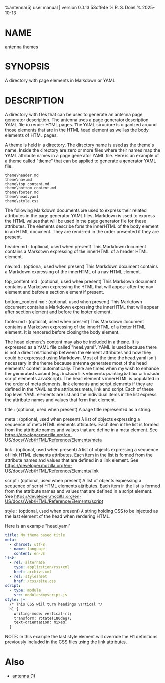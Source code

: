 %antenna(5) user manual | version 0.0.13 53cf94e
% R. S. Doiel
% 2025-10-13

# NAME

antenna themes

# SYNOPSIS

A directory with page elements in Markdown or YAML

# DESCRIPTION

A directory with files that can be used to generate an antenna page generator
description. The antenna uses a page generator description YAML file to render
HTML pages. The YAML structure is organized around those elements that are in the
HTML head element as well as the body elements of HTML pages.

A theme is held in a directory. The directory name is used as the theme's name.
Inside the directory are zero or more files where their names map the YAML attribute
names in a page generator YAML file. Here is an example of a theme called "theme"
that can be applied to generate a generator YAML file.

~~~
theme\header.md
theme\nav.md
theme\top_content.md
theme\bottom_content.md
theme\footer.md
theme\head.yaml
theme\style.css
~~~

The following Markdown documents are used to express their related attributes in the
page generator YAML files. Markdown is used to express the HTML values that will be
used in the page generator file for these attributes. The elements describe form
the innerHTML of the body element in an HTML document. They are rendered in the
order presented if they are present.

header.md
: (optional, used when present) This Markdown document contains a Markdown
expressing of the innerHTML of a header HTML element.

nav.md
: (optional, used when present) This Markdown document contains a Markdown
expressing of the innerHTML of a nav HTML element.

top_content.md
: (optional, used when present) This Markdown document contains a Markdown
expressing the HTML that will appear after the nav element and before a section
element if present.

bottom_content.md
: (optional, used when present) This Markdown document contains a Markdown
expressing the innerHTML that will appear after section element and before
the footer element.

footer.md
: (optional, used when present) This Markdown document contains a Markdown
expressing of the innerHTML of a footer HTML element. It is rendered before
closing the body element.

The head element's content may also be included in a theme. It is expressed as a
YAML file called "head.yaml". YAML is used because there 
is not a direct relationship between the element attributes and how they could be expressed
using Markdown. Most of the time the head.yaml isn't necessary in the theme because 
antenna generates most of the head elements' content automatically.  There are times when
my wish to enhance the generated content (e.g. include link elements pointing to files or
include script elements JavaScript). The head element's innerHTML is populated in the order of
meta elements, link elements and script elements if they are defined in the YAML as the 
attributes meta, link and script. Each of these top level YAML elements are list and the
individual items in the list express the attribute names and values that form that element.

title
: (optional, used when present) A page title represented as a string.

meta
: (optional, used when present) A list of objects expressing a sequence of meta 
HTML elements attributes. Each item in the list is formed from the attribute names
and values that are define in a meta element. See 
<https://developer.mozilla.org/en-US/docs/Web/HTML/Reference/Elements/meta>

link
: (optional, used when present) A list of objects expressing a sequence of link 
HTML elements attributes. Each item in the list is formed from the attribute names
and values that are defined in a link element. See
<https://developer.mozilla.org/en-US/docs/Web/HTML/Reference/Elements/link>

script
: (optional, used when present) A list of objects expressing a sequence of script 
HTML elements attributes.  Each item in the list is formed from the attribute names
and values that are defined in a script element. See
https://developer.mozilla.org/en-US/docs/Web/HTML/Reference/Elements/script

style
: (optional, used when present) A string holding CSS to be injected as the last
element of the head when rendering HTML.

Here is an example "head.yaml"

~~~yaml
title: My theme based title
meta:
  - charset: utf-8
  - name: language
    content: en-US
link:
  - rel: alternate
    type: application/rss+xml
	href: archive.xml
  - rel: stylesheet
    href: /css/site.css
script:
  - type: module
    src: modules/myscript.js
style: |+
  /* This CSS will turn headings vertical */
  h1 {
    writing-mode: vertical-rl;
    transform: rotate(180deg);
    text-orientation: mixed;
  }

~~~

NOTE: In this example the last style element will override the H1 definitions
previously included in the CSS files using the link attributes.

# Also 

- [antenna (1)](antenna.1.md)


